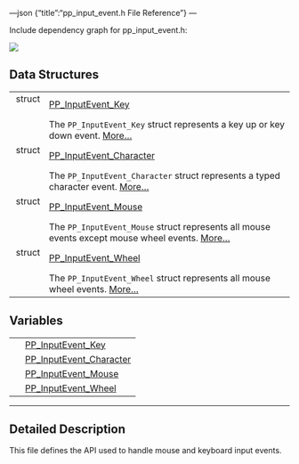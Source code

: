 —json {“title”:“pp\_input\_event.h File Reference”} —

Include dependency graph for pp\_input\_event.h:

![](/docs/native-client/pepper_beta/c/pp__input__event_8h__incl.png)

Data Structures
---------------

<table><tbody><tr class="odd"><td style="text-align: right;">struct  </td><td><a href="/docs/native-client/pepper_beta/c/struct_p_p___input_event___key/" class="el">PP_InputEvent_Key</a></td></tr><tr class="even"><td style="text-align: right;"> </td><td>The <code>PP_InputEvent_Key</code> struct represents a key up or key down event. <a href="/docs/native-client/pepper_beta/c/struct_p_p___input_event___key#details">More…</a><br />
</td></tr><tr class="odd"><td style="text-align: right;">struct  </td><td><a href="/docs/native-client/pepper_beta/c/struct_p_p___input_event___character/" class="el">PP_InputEvent_Character</a></td></tr><tr class="even"><td style="text-align: right;"> </td><td>The <code>PP_InputEvent_Character</code> struct represents a typed character event. <a href="/docs/native-client/pepper_beta/c/struct_p_p___input_event___character#details">More…</a><br />
</td></tr><tr class="odd"><td style="text-align: right;">struct  </td><td><a href="/docs/native-client/pepper_beta/c/struct_p_p___input_event___mouse/" class="el">PP_InputEvent_Mouse</a></td></tr><tr class="even"><td style="text-align: right;"> </td><td>The <code>PP_InputEvent_Mouse</code> struct represents all mouse events except mouse wheel events. <a href="/docs/native-client/pepper_beta/c/struct_p_p___input_event___mouse#details">More…</a><br />
</td></tr><tr class="odd"><td style="text-align: right;">struct  </td><td><a href="/docs/native-client/pepper_beta/c/struct_p_p___input_event___wheel/" class="el">PP_InputEvent_Wheel</a></td></tr><tr class="even"><td style="text-align: right;"> </td><td>The <code>PP_InputEvent_Wheel</code> struct represents all mouse wheel events. <a href="/docs/native-client/pepper_beta/c/struct_p_p___input_event___wheel#details">More…</a><br />
</td></tr></tbody></table>

Variables
---------

<table><tbody><tr class="odd"><td style="text-align: right;"> </td><td><a href="/docs/native-client/pepper_beta/c/group___structs#ga91c5483306ded19bced2063169de99f8" class="el">PP_InputEvent_Key</a></td></tr><tr class="even"><td style="text-align: right;"> </td><td><a href="/docs/native-client/pepper_beta/c/group___structs#ga6d1b875e2ae53ba8ee90e10505df6b7e" class="el">PP_InputEvent_Character</a></td></tr><tr class="odd"><td style="text-align: right;"> </td><td><a href="/docs/native-client/pepper_beta/c/group___structs#ga26c37abe55715f606e0a2c91867d051c" class="el">PP_InputEvent_Mouse</a></td></tr><tr class="even"><td style="text-align: right;"> </td><td><a href="/docs/native-client/pepper_beta/c/group___structs#ga3fe74ccc6894bb133b39df77f96322cf" class="el">PP_InputEvent_Wheel</a></td></tr></tbody></table>

------------------------------------------------------------------------

<span id="details" class="anchor" style="margin: 0;"></span>

Detailed Description
--------------------

This file defines the API used to handle mouse and keyboard input events.
